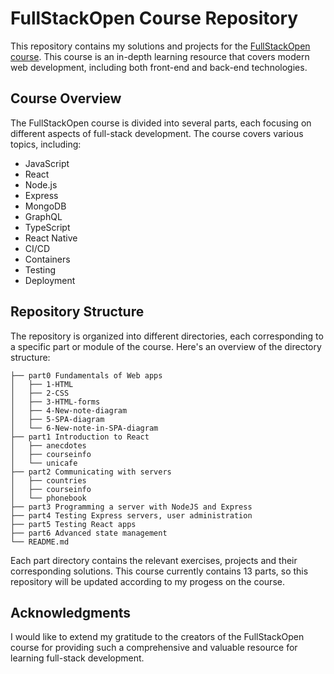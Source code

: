 # FullStackOpen Course Repository

This repository contains my solutions and projects for the [FullStackOpen course](https://fullstackopen.com/en/). This course is an in-depth learning resource that covers modern web development, including both front-end and back-end technologies.

## Course Overview

The FullStackOpen course is divided into several parts, each focusing on different aspects of full-stack development. The course covers various topics, including:

- JavaScript
- React
- Node.js
- Express
- MongoDB
- GraphQL
- TypeScript
- React Native
- CI/CD
- Containers
- Testing
- Deployment

## Repository Structure

The repository is organized into different directories, each corresponding to a specific part or module of the course. Here's an overview of the directory structure:
```
├── part0 Fundamentals of Web apps
│   ├── 1-HTML
│   ├── 2-CSS
│   ├── 3-HTML-forms
│   ├── 4-New-note-diagram
│   ├── 5-SPA-diagram
│   └── 6-New-note-in-SPA-diagram
├── part1 Introduction to React
│   ├── anecdotes
│   ├── courseinfo
│   └── unicafe
├── part2 Communicating with servers
│   ├── countries
│   ├── courseinfo
│   └── phonebook
├── part3 Programming a server with NodeJS and Express
├── part4 Testing Express servers, user administration
├── part5 Testing React apps
├── part6 Advanced state management
└── README.md
```

Each part directory contains the relevant exercises, projects and their corresponding solutions. This course currently contains 13 parts, so this repository will be updated according to my progess on the course.

## Acknowledgments

I would like to extend my gratitude to the creators of the FullStackOpen course for providing such a comprehensive and valuable resource for learning full-stack development.